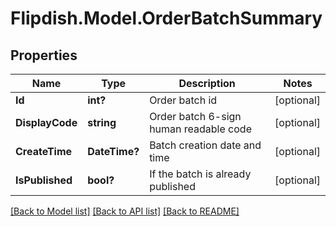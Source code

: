 # Flipdish.Model.OrderBatchSummary
## Properties

Name | Type | Description | Notes
------------ | ------------- | ------------- | -------------
**Id** | **int?** | Order batch id | [optional] 
**DisplayCode** | **string** | Order batch 6-sign human readable code | [optional] 
**CreateTime** | **DateTime?** | Batch creation date and time | [optional] 
**IsPublished** | **bool?** | If the batch is already published | [optional] 

[[Back to Model list]](../README.md#documentation-for-models) [[Back to API list]](../README.md#documentation-for-api-endpoints) [[Back to README]](../README.md)

